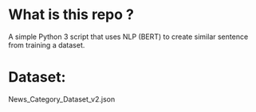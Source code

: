# What is this repo ?
A simple Python 3 script that uses NLP (BERT) to create similar sentence from training a dataset.

# Dataset:
News_Category_Dataset_v2.json
